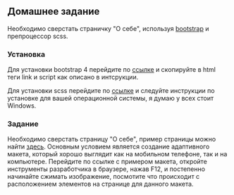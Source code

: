 ## Домашнее задание

Необходимо сверстать страничку "О себе", используя [bootstrap](https://v4-alpha.getbootstrap.com/) и препроцессор scss.

### Установка

Для установки bootstrap 4 перейдите по [ссылке](https://v4-alpha.getbootstrap.com/getting-started/introduction/#quick-start) и скопируйте в html теги link и script как описано в интсрукции.

Для установки scss перейдите по [ссылке](https://sass-lang.com/install) и следуйте инструкции по установке для вашей операционной системы, я думаю у всех стоит Windows.

### Задание

Необходимо сверстать страницу "О себе", пример страницы можно найти [здесь](https://www.w3schools.com/bootstrap/trybs_theme_me_complete.htm). Основным условием является создание адаптивного макета, который хорошо выглядит как на мобильном телефоне, так и на компьютере.
Перейдите по ссылке с примером макета, откройте инструменты разработчика в браузере, нажав F12, и постепенно начинайте сжимать изображение, посмотите что происходит с расположением элементов на странице для данного макета.
